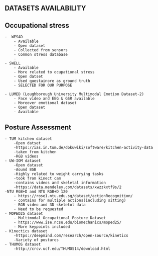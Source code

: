 ## DATASETS AVAILABILITY


## **Occupational stress**

	-  WESAD
		- Available
		- Open dataset
		- Collected from sensors
		- Common stress database
		- 
	- SWELL
		- Available 
		- More related to ocupational stress
		- Open datset
		- Used questainore as ground truth
		- SELECTED FOR OUR PURPOSE
		
	- LUMED (Loughborough University Multimodal Emotion Dataset-2)
		- Face video and EEG & GSR available
		- Moreover emotional dataset
		- Open dataset
		- Available

## **Posture Assessment**

	- TUM kitchen dataset 
		-Open datset
		-https://ias.in.tum.de/dokuwiki/software/kitchen-activity-data
		-taken from kitchen
		-RGB videos
	- UW-IOM dataset
		-Open dataset
		-Aound 8GB 
		-Highly related to weight carrying tasks
		-took from kinect cam
		-contains videos and skeletal information
		-https://data.mendeley.com/datasets/xwzzkxtf9s/2
	-NTU RGB+D and NTU RGB+D 120
		- https://rose1.ntu.edu.sg/dataset/actionRecognition/
		- contains for multiple actions(including sitting)
		- RGB video and 3D skeletol data
		- Need to be requested
	- MOPED25 dataset
		- Multimodal Occupational Posture Dataset
		- https://www.ise.ncsu.edu/biomechanics/moped25/
		- More keypoints included
	- Kinectics dataset
		-https://deepmind.com/research/open-source/kinetics
		-Variety of postures
	- THUMOS dataset
		-http://crcv.ucf.edu/THUMOS14/download.html



​	
